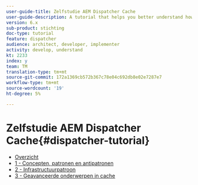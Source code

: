 ```yaml
---
user-guide-title: Zelfstudie AEM Dispatcher Cache
user-guide-description: A tutorial that helps you better understand how the Dispatcher works and how you can work with it.
version: 6.x
sub-product: stichting
doc-type: tutorial
feature: dispatcher
audience: architect, developer, implementer
activity: develop, understand
kt: 2233
index: y
team: TM
translation-type: tm+mt
source-git-commit: 172a1369cb572b367c78e04c692db8e02e7287e7
workflow-type: tm+mt
source-wordcount: '19'
ht-degree: 5%

---
```



# Zelfstudie AEM Dispatcher Cache{#dispatcher-tutorial}

+ [Overzicht](overview.md)
+ [1 - Concepten, patronen en antipatronen](chapter-1.md)
+ [2 - Infrastructuurpatroon](chapter-2.md)
+ [3 - Geavanceerde onderwerpen in cache](chapter-3.md)
